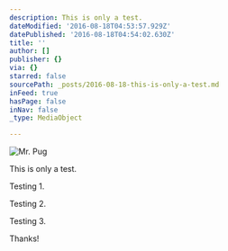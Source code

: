 ```yaml
---
description: This is only a test.
dateModified: '2016-08-18T04:53:57.929Z'
datePublished: '2016-08-18T04:54:02.630Z'
title: ''
author: []
publisher: {}
via: {}
starred: false
sourcePath: _posts/2016-08-18-this-is-only-a-test.md
inFeed: true
hasPage: false
inNav: false
_type: MediaObject

---
```

![Mr. Pug](https://the-grid-user-content.s3-us-west-2.amazonaws.com/4f39ac20-58a9-425c-9f81-385e9ea7b515.jpg)

This is only a test.

Testing 1\.

Testing 2\.

Testing 3\.

Thanks!